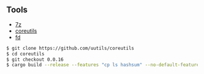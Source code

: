 ## Tools

- [7z](https://www.7-zip.org/download.html)
- [coreutils](https://github.com/uutils/coreutils)
- [fd](https://github.com/sharkdp/fd)

```bash
$ git clone https://github.com/uutils/coreutils
$ cd coreutils
$ git checkout 0.0.16
$ cargo build --release --features "cp ls hashsum" --no-default-features
```
